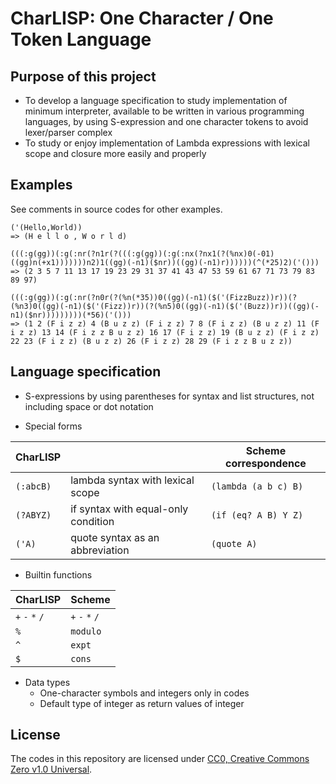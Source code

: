 # CharLISP: One Character / One Token Language

## Purpose of this project

* To develop a language specification to study implementation of minimum interpreter, available to be written in various programming languages, by using S-expression and one character tokens to avoid lexer/parser complex
* To study or enjoy implementation of Lambda expressions with lexical scope and closure more easily and properly

## Examples

See comments in source codes for other examples.

```
('(Hello,World))
=> (H e l l o , W o r l d)

(((:g(gg))(:g(:nr(?n1r(?(((:g(gg))(:g(:nx(?nx1(?(%nx)0(-01)((gg)n(+x1)))))))n2)1((gg)(-n1)($nr))((gg)(-n1)r))))))(^(*25)2)('()))
=> (2 3 5 7 11 13 17 19 23 29 31 37 41 43 47 53 59 61 67 71 73 79 83 89 97)

(((:g(gg))(:g(:nr(?n0r(?(%n(*35))0((gg)(-n1)($('(FizzBuzz))r))(?(%n3)0((gg)(-n1)($('(Fizz))r))(?(%n5)0((gg)(-n1)($('(Buzz))r))((gg)(-n1)($nr)))))))))(*56)('()))
=> (1 2 (F i z z) 4 (B u z z) (F i z z) 7 8 (F i z z) (B u z z) 11 (F i z z) 13 14 (F i z z B u z z) 16 17 (F i z z) 19 (B u z z) (F i z z) 22 23 (F i z z) (B u z z) 26 (F i z z) 28 29 (F i z z B u z z))
```
## Language specification

* S-expressions by using parentheses for syntax and list structures, not including space or dot notation

* Special forms

|CharLISP||Scheme correspondence|
|---|---|---|
|`(:abcB)`|lambda syntax with lexical scope|`(lambda (a b c) B)`|
|`(?ABYZ)`|if syntax with equal-only condition|`(if (eq? A B) Y Z)`|
|`('A)`|quote syntax as an abbreviation|`(quote A)`|

* Builtin functions

|CharLISP|Scheme|
|---|---|
|`+` `-` `*` `/`|`+` `-` `*` `/`|
|`%`|`modulo`|
|`^`|`expt`|
|`$`|`cons`|

* Data types
	* One-character symbols and integers only in codes
	* Default type of integer as return values of integer

## License

The codes in this repository are licensed under [CC0, Creative Commons Zero v1.0 Universal](https://creativecommons.org/publicdomain/zero/1.0/).

